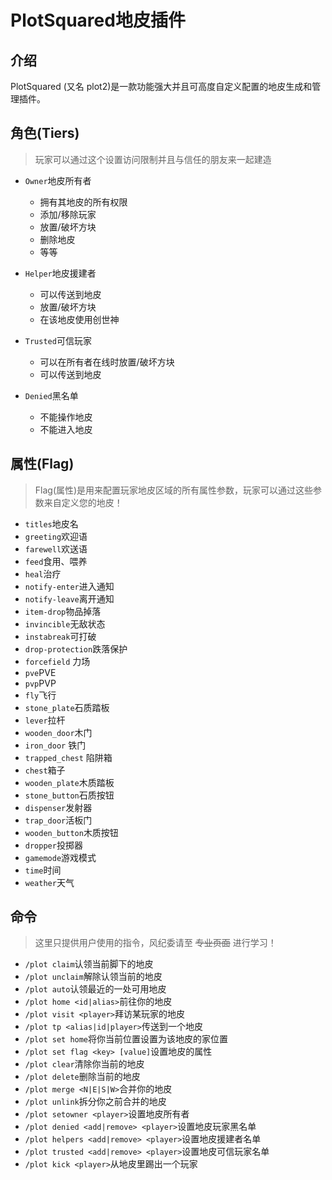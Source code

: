 # PlotSquared地皮插件

## 介绍
PlotSquared (又名 plot2)是一款功能强大并且可高度自定义配置的地皮生成和管理插件。

## 角色(Tiers)

>玩家可以通过这个设置访问限制并且与信任的朋友来一起建造

- `Owner`地皮所有者
  - 拥有其地皮的所有权限
  - 添加/移除玩家
  - 放置/破坏方块
  - 删除地皮
  - 等等

- `Helper`地皮援建者
  - 可以传送到地皮
  - 放置/破坏方块
  - 在该地皮使用创世神

- `Trusted`可信玩家
  - 可以在所有者在线时放置/破坏方块
  - 可以传送到地皮

- `Denied`黑名单
  - 不能操作地皮
  - 不能进入地皮

## 属性(Flag)

>Flag(属性)是用来配置玩家地皮区域的所有属性参数，玩家可以通过这些参数来自定义您的地皮！

- `titles`地皮名
- `greeting`欢迎语
- `farewell`欢送语
- `feed`食用、喂养
- `heal`治疗
- `notify-enter`进入通知
- `notify-leave`离开通知
- `item-drop`物品掉落
- `invincible`无敌状态
- `instabreak`可打破
- `drop-protection`跌落保护
- `forcefield` 力场
- `pve`PVE
- `pvp`PVP
- `fly`飞行
- `stone_plate`石质踏板
- `lever`拉杆
- `wooden_door`木门
- `iron_door` 铁门
- `trapped_chest` 陷阱箱
- `chest`箱子
- `wooden_plate`木质踏板
- `stone_button`石质按钮
- `dispenser`发射器
- `trap_door`活板门
- `wooden_button`木质按钮
- `dropper`投掷器
- `gamemode`游戏模式
- `time`时间
- `weather`天气

## 命令

>这里只提供用户使用的指令，风纪委请至 ~~专业页面~~ 进行学习！

- `/plot claim`认领当前脚下的地皮
- `/plot unclaim`解除认领当前的地皮
- `/plot auto`认领最近的一处可用地皮
- `/plot home <id|alias>`前往你的地皮
- `/plot visit <player>`拜访某玩家的地皮
- `/plot tp <alias|id|player>`传送到一个地皮
- `/plot set home`将你当前位置设置为该地皮的家位置
- `/plot set flag <key> [value]`设置地皮的属性
- `/plot clear`清除你当前的地皮
- `/plot delete`删除当前的地皮
- `/plot merge <N|E|S|W>`合并你的地皮
- `/plot unlink`拆分你之前合并的地皮
- `/plot setowner <player>`设置地皮所有者
- `/plot denied <add|remove> <player>`设置地皮玩家黑名单
- `/plot helpers <add|remove> <player>`设置地皮援建者名单
- `/plot trusted <add|remove> <player>`设置地皮可信玩家名单
- `/plot kick <player>`从地皮里踢出一个玩家
